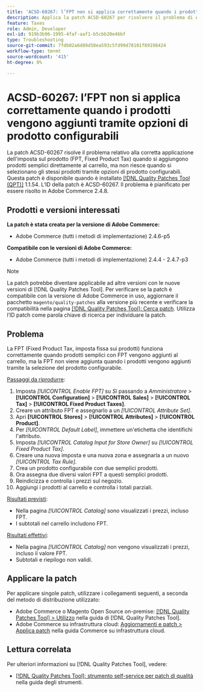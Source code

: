 ```yaml
---
title: 'ACSD-60267: l’FPT non si applica correttamente quando i prodotti vengono aggiunti tramite opzioni di prodotto configurabili'
description: Applica la patch ACSD-60267 per risolvere il problema di Adobe Commerce in cui l’imposta fissa sui prodotti (FPT, fixed product tax) si applica correttamente quando si aggiungono prodotti semplici direttamente al carrello, ma non riesce quando si selezionano gli stessi prodotti tramite opzioni di prodotto configurabili.
feature: Taxes
role: Admin, Developer
exl-id: 919b3b96-1995-4faf-aaf1-b5cbb20e46bf
type: Troubleshooting
source-git-commit: 7fdb02a6d89d50ea593c5fd99d78101f89198424
workflow-type: tm+mt
source-wordcount: '415'
ht-degree: 0%

---
```


# ACSD-60267: l’FPT non si applica correttamente quando i prodotti vengono aggiunti tramite opzioni di prodotto configurabili

La patch ACSD-60267 risolve il problema relativo alla corretta applicazione dell&#39;imposta sul prodotto (FPT, Fixed Product Tax) quando si aggiungono prodotti semplici direttamente al carrello, ma non riesce quando si selezionano gli stessi prodotti tramite opzioni di prodotto configurabili. Questa patch è disponibile quando è installato [[!DNL Quality Patches Tool (QPT)]](https://experienceleague.adobe.com/docs/commerce-operations/tools/quality-patches-tool/usage.html) 1.1.54. L’ID della patch è ACSD-60267. Il problema è pianificato per essere risolto in Adobe Commerce 2.4.8.

## Prodotti e versioni interessati

**La patch è stata creata per la versione di Adobe Commerce:**

* Adobe Commerce (tutti i metodi di implementazione) 2.4.6-p5

**Compatibile con le versioni di Adobe Commerce:**

* Adobe Commerce (tutti i metodi di implementazione) 2.4.4 - 2.4.7-p3

>[!NOTE]
>
>La patch potrebbe diventare applicabile ad altre versioni con le nuove versioni di [!DNL Quality Patches Tool]. Per verificare se la patch è compatibile con la versione di Adobe Commerce in uso, aggiornare il pacchetto `magento/quality-patches` alla versione più recente e verificare la compatibilità nella pagina [[!DNL Quality Patches Tool]: Cerca patch](https://experienceleague.adobe.com/tools/commerce-quality-patches/index.html). Utilizza l’ID patch come parola chiave di ricerca per individuare la patch.

## Problema

La FPT (Fixed Product Tax, imposta fissa sui prodotti) funziona correttamente quando prodotti semplici con FPT vengono aggiunti al carrello, ma la FPT non viene aggiunta quando i prodotti vengono aggiunti tramite la selezione del prodotto configurabile.

<u>Passaggi da riprodurre</u>:

1. Imposta *[!UICONTROL Enable FPT]* su *Sì* passando a *Amministratore* > **[!UICONTROL Configuration]** > **[!UICONTROL Sales]** > **[!UICONTROL Tax]** > **[!UICONTROL Fixed Product Taxes]**.
1. Creare un attributo FPT e assegnarlo a un *[!UICONTROL Attribute Set]*.
1. Apri **[!UICONTROL Stores]** > **[!UICONTROL Attributes]** > **[!UICONTROL Product]**.
1. Per *[!UICONTROL Default Label]*, immettere un&#39;etichetta che identifichi l&#39;attributo.
1. Imposta *[!UICONTROL Catalog Input for Store Owner]* su *[!UICONTROL Fixed Product Tax]*.
1. Creare una nuova imposta e una nuova zona e assegnarla a un nuovo *[!UICONTROL Tax Rule]*.
1. Crea un prodotto configurabile con due semplici prodotti.
1. Ora assegna due diversi valori FPT a questi semplici prodotti.
1. Reindicizza e controlla i prezzi sul negozio.
1. Aggiungi i prodotti al carrello e controlla i totali parziali.

<u>Risultati previsti</u>:

* Nella pagina *[!UICONTROL Catalog]* sono visualizzati i prezzi, incluso FPT.
* I subtotali nel carrello includono FPT.

<u>Risultati effettivi</u>:

* Nella pagina *[!UICONTROL Catalog]* non vengono visualizzati i prezzi, incluso il valore FPT.
* Subtotali e riepilogo non validi.

## Applicare la patch

Per applicare singole patch, utilizzare i collegamenti seguenti, a seconda del metodo di distribuzione utilizzato:

* Adobe Commerce o Magento Open Source on-premise: [[!DNL Quality Patches Tool] > Utilizzo](/help/tools/quality-patches-tool/usage.md) nella guida di [!DNL Quality Patches Tool].
* Adobe Commerce su infrastruttura cloud: [Aggiornamenti e patch > Applica patch](https://experienceleague.adobe.com/docs/commerce-cloud-service/user-guide/develop/upgrade/apply-patches.html) nella guida Commerce su infrastruttura cloud.

## Lettura correlata

Per ulteriori informazioni su [!DNL Quality Patches Tool], vedere:

* [[!DNL Quality Patches Tool]: strumento self-service per patch di qualità](/help/tools/quality-patches-tool/quality-patches-tool-to-self-serve-quality-patches.md) nella guida degli strumenti.
